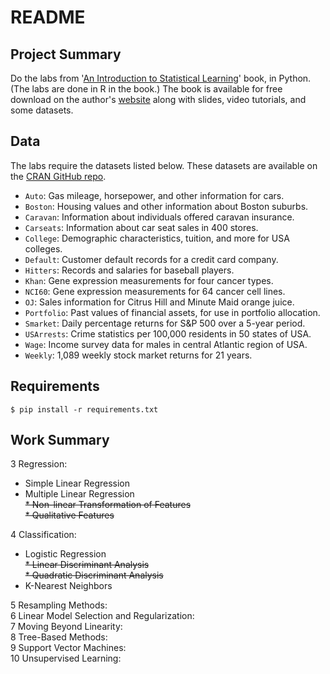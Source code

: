 # README

## Project Summary

Do the labs from '[An Introduction to Statistical Learning](http://www-bcf.usc.edu/~gareth/ISL/index.html)' book, in Python. (The labs are done in R in the book.) The book is available for free download on the author's [website](http://www-bcf.usc.edu/~gareth/ISL/index.html) along with slides, video tutorials, and some datasets.

## Data

The labs require the datasets listed below. These datasets are available on the [CRAN GitHub repo](https://github.com/cran/ISLR/tree/master/data).

* `Auto`: Gas mileage, horsepower, and other information for cars.
* `Boston`: Housing values and other information about Boston suburbs.
* `Caravan`: Information about individuals offered caravan insurance.
* `Carseats`: Information about car seat sales in 400 stores.
* `College`: Demographic characteristics, tuition, and more for USA colleges.
* `Default`: Customer default records for a credit card company.
* `Hitters`: Records and salaries for baseball players.
* `Khan`: Gene expression measurements for four cancer types.
* `NCI60`: Gene expression measurements for 64 cancer cell lines.
* `OJ`: Sales information for Citrus Hill and Minute Maid orange juice.
* `Portfolio`: Past values of financial assets, for use in portfolio allocation.
* `Smarket`: Daily percentage returns for S&P 500 over a 5-year period.
* `USArrests`: Crime statistics per 100,000 residents in 50 states of USA.
* `Wage`: Income survey data for males in central Atlantic region of USA.
* `Weekly`: 1,089 weekly stock market returns for 21 years.

## Requirements

```shell
$ pip install -r requirements.txt
```

## Work Summary

3 Regression:  
  * Simple Linear Regression  
  * Multiple Linear Regression  
  ~~* Non-linear Transformation of Features~~   
  ~~* Qualitative Features~~  

4 Classification:  
  * Logistic Regression  
  ~~* Linear Discriminant Analysis~~  
  ~~* Quadratic Discriminant Analysis~~  
  * K-Nearest Neighbors

5 Resampling Methods:  
6 Linear Model Selection and Regularization:  
7 Moving Beyond Linearity:  
8 Tree-Based Methods:  
9 Support Vector Machines:  
10 Unsupervised Learning:
